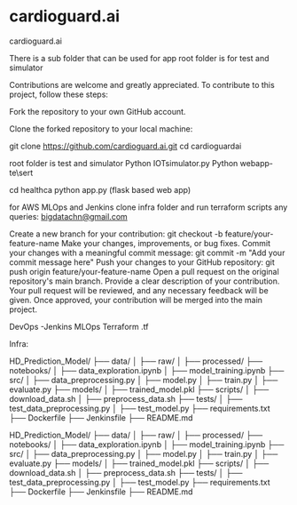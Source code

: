 # cardioguard.ai
cardioguard.ai

There is a sub folder  that can be used for app
root folder is for test and simulator


Contributions are welcome and greatly appreciated. To contribute to this project, follow these steps:

Fork the repository to your own GitHub account.

Clone the forked repository to your local machine:

  git clone https://github.com/cardioguard.ai.git
  cd  cardioguardai

  root folder is test and simulator
  Python IOTsimulator.py
  Python webapp-te\sert

  cd healthca
  python app.py   (flask based web app)

  for AWS MLOps and Jenkins
  clone infra folder
  and run terraform scripts
  any queries: bigdatachn@gmail.com
  
  
  
Create a new branch for your contribution:
   git checkout -b feature/your-feature-name
Make your changes, improvements, or bug fixes.
Commit your changes with a meaningful commit message:
git commit -m "Add your commit message here"
Push your changes to your GitHub repository:
git push origin feature/your-feature-name
Open a pull request on the original repository's main branch. Provide a clear description of your contribution.
Your pull request will be reviewed, and any necessary feedback will be given. Once approved, your contribution will be merged into the main project.


DevOps -Jenkins
MLOps
Terraform .tf

Infra:

HD_Prediction_Model/ ├── data/ │ ├── raw/ │ ├── processed/ ├── notebooks/ │ ├── data_exploration.ipynb │ ├── model_training.ipynb ├── src/ │ ├── data_preprocessing.py │ ├── model.py │ ├── train.py │ ├── evaluate.py ├── models/ │ ├── trained_model.pkl ├── scripts/ │ ├── download_data.sh │ ├── preprocess_data.sh ├── tests/ │ ├── test_data_preprocessing.py │ ├── test_model.py ├── requirements.txt ├── Dockerfile ├── Jenkinsfile ├── README.md

HD_Prediction_Model/
├── data/
│   ├── raw/
│   ├── processed/
├── notebooks/
│   ├── data_exploration.ipynb
│   ├── model_training.ipynb
├── src/
│   ├── data_preprocessing.py
│   ├── model.py
│   ├── train.py
│   ├── evaluate.py
├── models/
│   ├── trained_model.pkl
├── scripts/
│   ├── download_data.sh
│   ├── preprocess_data.sh
├── tests/
│   ├── test_data_preprocessing.py
│   ├── test_model.py
├── requirements.txt
├── Dockerfile
├── Jenkinsfile
├── README.md
